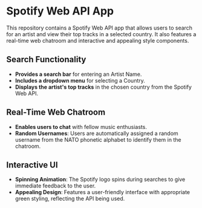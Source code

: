 # Spotify Web API App

This repository contains a Spotify Web API app that allows users to search for an artist and view their top tracks in a selected country. It also features a real-time web chatroom and interactive and appealing style components.

## Search Functionality

- **Provides a search bar** for entering an Artist Name.
- **Includes a dropdown menu** for selecting a Country.
- **Displays the artist's top tracks** in the chosen country from the Spotify Web API.

## Real-Time Web Chatroom

- **Enables users to chat** with fellow music enthusiasts.
- **Random Usernames**: Users are automatically assigned a random username from the NATO phonetic alphabet to identify them in the chatroom.

## Interactive UI

- **Spinning Animation**: The Spotify logo spins during searches to give immediate feedback to the user.
- **Appealing Design**: Features a user-friendly interface with appropriate green styling, reflecting the API being used.
